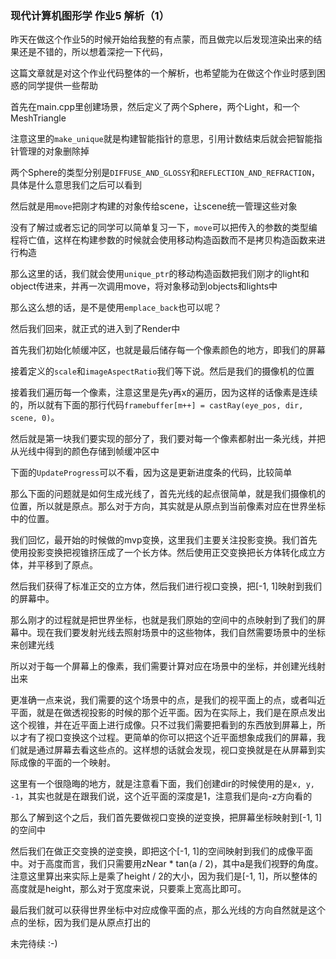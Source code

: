 ### 现代计算机图形学 作业5 解析（1）

昨天在做这个作业5的时候开始给我整的有点蒙，而且做完以后发现渲染出来的结果还是不错的，所以想着深挖一下代码，

这篇文章就是对这个作业代码整体的一个解析，也希望能为在做这个作业时感到困惑的同学提供一些帮助

首先在main.cpp里创建场景，然后定义了两个Sphere，两个Light，和一个MeshTriangle

注意这里的`make_unique`就是构建智能指针的意思，引用计数结束后就会把智能指针管理的对象删除掉

两个Sphere的类型分别是`DIFFUSE_AND_GLOSSY`和`REFLECTION_AND_REFRACTION`，具体是什么意思我们之后可以看到

然后就是用`move`把刚才构建的对象传给scene，让scene统一管理这些对象

没有了解过或者忘记的同学可以简单复习一下，`move`可以把传入的参数的类型编程将亡值，这样在构建参数的时候就会使用移动构造函数而不是拷贝构造函数来进行构造

那么这里的话，我们就会使用`unique_ptr`的移动构造函数把我们刚才的light和object传进来，并再一次调用move，将对象移动到objects和lights中

那么这么想的话，是不是使用`emplace_back`也可以呢？

然后我们回来，就正式的进入到了Render中

首先我们初始化帧缓冲区，也就是最后储存每一个像素颜色的地方，即我们的屏幕

接着定义的`scale`和`imageAspectRatio`我们等下说。然后是我们的摄像机的位置

接着我们遍历每一个像素，注意这里是先y再x的遍历，因为这样的话像素是连续的，所以就有下面的那行代码`framebuffer[m++] = castRay(eye_pos, dir, scene, 0)`。

然后就是第一块我们要实现的部分了，我们要对每一个像素都射出一条光线，并把从光线中得到的颜色存储到帧缓冲区中

下面的`UpdateProgress`可以不看，因为这是更新进度条的代码，比较简单

那么下面的问题就是如何生成光线了，首先光线的起点很简单，就是我们摄像机的位置，所以就是原点。那么对于方向，其实就是从原点到当前像素对应在世界坐标中的位置。

我们回忆，最开始的时候做的mvp变换，这里我们主要关注投影变换。我们首先使用投影变换把视锥挤压成了一个长方体。然后使用正交变换把长方体转化成立方体，并平移到了原点。

然后我们获得了标准正交的立方体，然后我们进行视口变换，把[-1, 1]映射到我们的屏幕中。

那么刚才的过程就是把世界坐标，也就是我们原始的空间中的点映射到了我们的屏幕中。现在我们要发射光线去照射场景中的这些物体，我们自然需要场景中的坐标来创建光线

所以对于每一个屏幕上的像素，我们需要计算对应在场景中的坐标，并创建光线射出来

更准确一点来说，我们需要的这个场景中的点，是我们的视平面上的点，或者叫近平面，就是在做透视投影的时候的那个近平面。因为在实际上，我们是在原点发出这个视锥，并在近平面上进行成像。只不过我们需要把看到的东西放到屏幕上，所以才有了视口变换这个过程。更简单的你可以把这个近平面想象成我们的屏幕，我们就是通过屏幕去看这些点的。这样想的话就会发现，视口变换就是在从屏幕到实际成像的平面的一个映射。

这里有一个很隐晦的地方，就是注意看下面，我们创建dir的时候使用的是`x, y, -1`，其实也就是在跟我们说，这个近平面的深度是1，注意我们是向-z方向看的

那么了解到这个之后，我们首先要做视口变换的逆变换，把屏幕坐标映射到[-1, 1]的空间中

然后我们在做正交变换的逆变换，即把这个[-1, 1]的空间映射到我们的成像平面中。对于高度而言，我们只需要用zNear * tan(a / 2)，其中a是我们视野的角度。注意这里算出来实际上是乘了height / 2的大小，因为我们是[-1, 1]，所以整体的高度就是height，那么对于宽度来说，只要乘上宽高比即可。

最后我们就可以获得世界坐标中对应成像平面的点，那么光线的方向自然就是这个点的坐标，因为我们是从原点打出的

未完待续 :-)